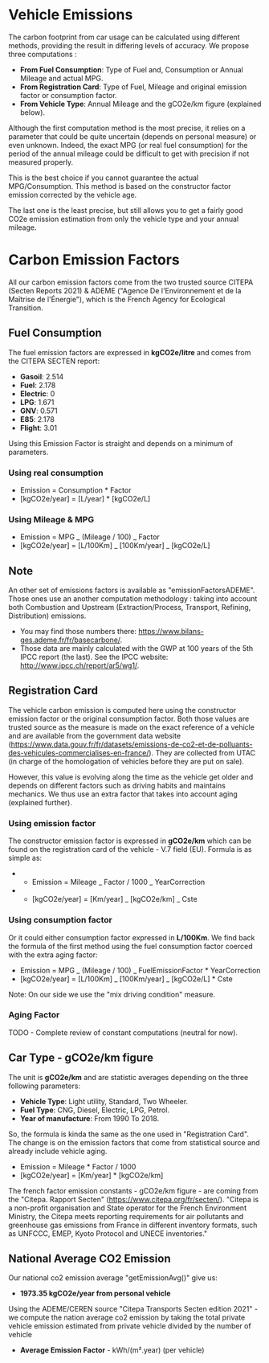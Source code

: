 # Vehicle Emissions

The carbon footprint from car usage can be calculated using different methods, providing the result in differing levels of accuracy. We propose three computations :

- **From Fuel Consumption**: Type of Fuel and, Consumption or Annual Mileage and actual MPG.
- **From Registration Card**: Type of Fuel, Mileage and original emission factor or consumption factor.
- **From Vehicle Type**: Annual Mileage and the gCO2e/km figure (explained below).

Although the first computation method is the most precise, it relies on a parameter that could be quite uncertain (depends on personal measure) or even unknown. Indeed, the exact MPG (or real fuel consumption) for the period of the annual mileage could be difficult to get with precision if not measured properly.

This is the best choice if you cannot guarantee the actual MPG/Consumption. This method is based on the constructor factor emission corrected by the vehicle age.

The last one is the least precise, but still allows you to get a fairly good CO2e emission estimation from only the vehicle type and your annual mileage.

# Carbon Emission Factors

All our carbon emission factors come from the two trusted source CITEPA (Secten Reports 2021) & ADEME ("Agence De l'Environnement et de la Maîtrise de l'Énergie"), which is the French Agency for Ecological Transition.

## Fuel Consumption

The fuel emission factors are expressed in **kgCO2e/litre** and comes from the CITEPA SECTEN report:

- **Gasoil**: 2.514
- **Fuel**: 2.178
- **Electric**: 0
- **LPG**: 1.671
- **GNV**: 0.571
- **E85**: 2.178
- **Flight**: 3.01

Using this Emission Factor is straight and depends on a minimum of parameters.

### Using real consumption

- Emission = Consumption \* Factor
- [kgCO2e/year] = [L/year] \* [kgCO2e/L]

### Using Mileage & MPG

- Emission = MPG _ (Mileage / 100) _ Factor
- [kgCO2e/year] = [L/100Km] _ [100Km/year] _ [kgCO2e/L]

## Note

An other set of emissions factors is available as "emissionFactorsADEME". Those ones use an another computation methodology : taking into account both Combustion and Upstream (Extraction/Process, Transport, Refining, Distribution) emissions.

- You may find those numbers there: https://www.bilans-ges.ademe.fr/fr/basecarbone/.
- Those data are mainly calculated with the GWP at 100 years of the 5th IPCC report (the last). See the IPCC website: http://www.ipcc.ch/report/ar5/wg1/.

## Registration Card

The vehicle carbon emission is computed here using the constructor emission factor or the original consumption factor. Both those values are trusted source as the measure is made on the exact reference of a vehicle and are available from the government data website (https://www.data.gouv.fr/fr/datasets/emissions-de-co2-et-de-polluants-des-vehicules-commercialises-en-france/). They are collected from UTAC (in charge of the homologation of vehicles before they are put on sale).

However, this value is evolving along the time as the vehicle get older and depends on different factors such as driving habits and maintains mechanics. We thus use an extra factor that takes into account aging (explained further).

### Using emission factor

The constructor emission factor is expressed in **gCO2e/km** which can be found on the registration card of the vehicle - V.7 field (EU). Formula is as simple as:

- - Emission = Mileage _ Factor / 1000 _ YearCorrection
- - [kgCO2e/year] = [Km/year] _ [kgCO2e/km] _ Cste

### Using consumption factor

Or it could either consumption factor expressed in **L/100Km**. We find back the formula of the first method using the fuel consumption factor coerced with the extra aging factor:

- Emission = MPG _ (Mileage / 100) _ FuelEmissionFactor \* YearCorrection
- [kgCO2e/year] = [L/100Km] _ [100Km/year] _ [kgCO2e/L] \* Cste

Note: On our side we use the "mix driving condition" measure.

### Aging Factor

TODO - Complete review of constant computations (neutral for now).

## Car Type - gCO2e/km figure

The unit is **gCO2e/km** and are statistic averages depending on the three following parameters:

- **Vehicle Type**: Light utility, Standard, Two Wheeler.
- **Fuel Type**: CNG, Diesel, Electric, LPG, Petrol.
- **Year of manufacture**: From 1990 To 2018.

So, the formula is kinda the same as the one used in "Registration Card". The change is on the emission factors that come from statistical source and already include vehicle aging.

- Emission = Mileage \* Factor / 1000
- [kgCO2e/year] = [Km/year] \* [kgCO2e/km]

The french factor emission constants - gCO2e/km figure - are coming from the "Citepa. Rapport Secten" (https://www.citepa.org/fr/secten/). "Citepa is a non-profit organisation and State operator for the French Environment Ministry, the Citepa meets reporting requirements for air pollutants and greenhouse gas emissions from France in different inventory formats, such as UNFCCC, EMEP, Kyoto Protocol and UNECE inventories."

## National Average CO2 Emission

Our national co2 emission average "getEmissionAvg()" give us:

- **1973.35 kgCO2e/year from personal vehicle**

Using the ADEME/CEREN source "Citepa Transports Secten edition 2021" - we compute the nation average co2 emission by taking the total private vehicle emission estimated from private vehicle
divided by the number of vehicle

- **Average Emission Factor** - kWh/(m².year) (per vehicle)

